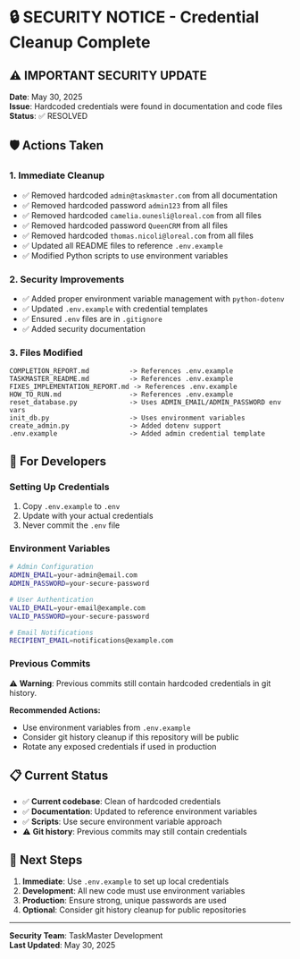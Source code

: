 # 🔒 SECURITY NOTICE - Credential Cleanup Complete

## ⚠️ IMPORTANT SECURITY UPDATE

**Date**: May 30, 2025  
**Issue**: Hardcoded credentials were found in documentation and code files  
**Status**: ✅ RESOLVED

## 🛡️ Actions Taken

### 1. **Immediate Cleanup**
- ✅ Removed hardcoded `admin@taskmaster.com` from all documentation
- ✅ Removed hardcoded password `admin123` from all files
- ✅ Removed hardcoded `camelia.ounesli@loreal.com` from all files
- ✅ Removed hardcoded password `QueenCRM` from all files
- ✅ Removed hardcoded `thomas.nicoli@loreal.com` from all files
- ✅ Updated all README files to reference `.env.example`
- ✅ Modified Python scripts to use environment variables

### 2. **Security Improvements**
- ✅ Added proper environment variable management with `python-dotenv`
- ✅ Updated `.env.example` with credential templates
- ✅ Ensured `.env` files are in `.gitignore`
- ✅ Added security documentation

### 3. **Files Modified**
```
COMPLETION_REPORT.md          -> References .env.example
TASKMASTER_README.md          -> References .env.example  
FIXES_IMPLEMENTATION_REPORT.md -> References .env.example
HOW_TO_RUN.md                 -> References .env.example
reset_database.py             -> Uses ADMIN_EMAIL/ADMIN_PASSWORD env vars
init_db.py                    -> Uses environment variables
create_admin.py               -> Added dotenv support
.env.example                  -> Added admin credential template
```

## 🔧 For Developers

### **Setting Up Credentials**
1. Copy `.env.example` to `.env`
2. Update with your actual credentials
3. Never commit the `.env` file

### **Environment Variables**
```bash
# Admin Configuration
ADMIN_EMAIL=your-admin@email.com
ADMIN_PASSWORD=your-secure-password

# User Authentication
VALID_EMAIL=your-email@example.com
VALID_PASSWORD=your-secure-password

# Email Notifications
RECIPIENT_EMAIL=notifications@example.com
```

### **Previous Commits**
⚠️ **Warning**: Previous commits still contain hardcoded credentials in git history.

**Recommended Actions:**
- Use environment variables from `.env.example`
- Consider git history cleanup if this repository will be public
- Rotate any exposed credentials if used in production

## 📋 Current Status

- ✅ **Current codebase**: Clean of hardcoded credentials
- ✅ **Documentation**: Updated to reference environment variables
- ✅ **Scripts**: Use secure environment variable approach
- ⚠️ **Git history**: Previous commits may still contain credentials

## 🚀 Next Steps

1. **Immediate**: Use `.env.example` to set up local credentials
2. **Development**: All new code must use environment variables
3. **Production**: Ensure strong, unique passwords are used
4. **Optional**: Consider git history cleanup for public repositories

---

**Security Team**: TaskMaster Development  
**Last Updated**: May 30, 2025
